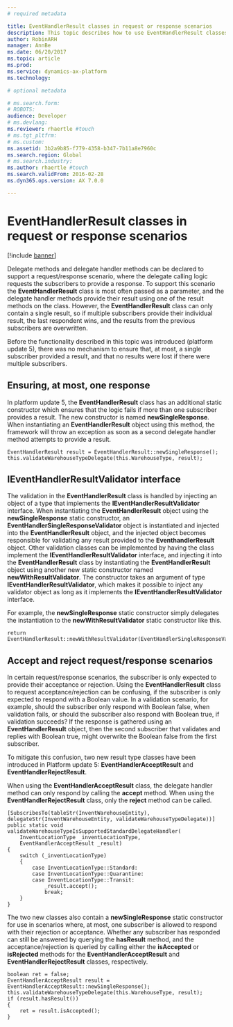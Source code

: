 ```yaml
---
# required metadata

title: EventHandlerResult classes in request or response scenarios
description: This topic describes how to use EventHandlerResult classes with delegate methods.
author: RobinARH
manager: AnnBe
ms.date: 06/20/2017
ms.topic: article
ms.prod: 
ms.service: dynamics-ax-platform
ms.technology: 

# optional metadata

# ms.search.form: 
# ROBOTS: 
audience: Developer
# ms.devlang: 
ms.reviewer: rhaertle #touch
# ms.tgt_pltfrm: 
# ms.custom: 
ms.assetid: 3b2a9b85-f779-4358-b347-7b11a8e7960c
ms.search.region: Global
# ms.search.industry: 
ms.author: rhaertle #touch
ms.search.validFrom: 2016-02-28
ms.dyn365.ops.version: AX 7.0.0

---
```


# EventHandlerResult classes in request or response scenarios

[!include [banner](../includes/banner.md)]

Delegate methods and delegate handler methods can be declared to support a request/response scenario, where the delegate calling logic requests the subscribers to provide a response. To support this scenario the **EventHandlerResult** class is most often passed as a parameter, and the delegate handler methods provide their result using one of the result methods on the class. However, the **EventHandlerResult** class can only contain a single result, so if multiple subscribers provide their individual result, the last respondent wins, and the results from the previous subscribers are overwritten.

Before the functionality described in this topic was introduced (platform update 5), there was no mechanism to ensure that, at most, a single subscriber provided a result, and that no results were lost if there were multiple subscribers.

## Ensuring, at most, one response

In platform update 5, the **EventHandlerResult** class has an additional static constructor which ensures that the logic fails if more than one subscriber provides a result. The new constructor is named **newSingleResponse**. When instantiating an **EventHandlerResult** object using this method, the framework will throw an exception as soon as a second delegate handler method attempts to provide a result.

```xpp
EventHandlerResult result = EventHandlerResult::newSingleResponse();
this.validateWarehouseTypeDelegate(this.WarehouseType, result);
```

## IEventHandlerResultValidator interface

The validation in the **EventHandlerResult** class is handled by injecting an object of a type that implements the **IEventHandlerResultValidator** interface. When instantiating the **EventHandlerResult** object using the **newSingleResponse** static constructor, an **EventHandlerSingleResponseValidator** object is instantiated and injected into the **EventHandlerResult** object, and the injected object becomes responsible for validating any result provided to the **EventhandlerResult** object. Other validation classes can be implemented by having the class implement the **IEventHandlerResultValidator** interface, and injecting it into the **EventHandlerResult** class by instantiating the **EventHandlerResult** object using another new static constructor named **newWithResultValidator**. The constructor takes an argument of type **IEventHandlerResultValidator**, which makes it possible to inject any validator object as long as it implements the **IEventHandlerResultValidator** interface.

For example, the **newSingleResponse** static constructor simply delegates the instantiation to the **newWithResultValidator** static constructor like this.

```xpp
return EventHandlerResult::newWithResultValidator(EventHandlerSingleResponseValidator::construct());
```

## Accept and reject request/response scenarios

In certain request/response scenarios, the subscriber is only expected to provide their acceptance or rejection. Using the **EventHandlerResult** class to request acceptance/rejection can be confusing, if the subscriber is only expected to respond with a Boolean value. In a validation scenario, for example, should the subscriber only respond with Boolean false, when validation fails, or should the subscriber also respond with Boolean true, if validation succeeds? If the response is gathered using an **EventHandlerResult** object, then the second subscriber that validates and replies with Boolean true, might overwrite the Boolean false from the first subscriber.

To mitigate this confusion, two new result type classes have been introduced in Platform update 5: **EventHandlerAcceptResult** and **EventHandlerRejectResult**.

When using the **EventHandlerAcceptResult** class, the delegate handler method can only respond by calling the **accept** method. When using the **EventHandlerRejectResult** class, only the **reject** method can be called.

```xpp
[SubscribesTo(tableStr(InventWarehouseEntity), delegateStr(InventWarehouseEntity, validateWarehouseTypeDelegate))]
public static void validateWarehouseTypeIsSupportedStandardDelegateHandler(
    InventLocationType _inventLocationType, 
    EventHandlerAcceptResult _result)
{
    switch (_inventLocationType)
    {
        case InventLocationType::Standard: 
        case InventLocationType::Quarantine: 
        case InventLocationType::Transit: 
            _result.accept(); 
            break; 
    }     
}
```

The two new classes also contain a **newSingleResponse** static constructor for use in scenarios where, at most, one subscriber is allowed to respond with their rejection or acceptance. Whether any subscriber has responded can still be answered by querying the **hasResult** method, and the acceptance/rejection is queried by calling either the **isAccepted** or **isRejected** methods for the **EventHandlerAcceptResult** and **EventHandlerRejectResult** classes, respectively.

```xpp
boolean ret = false;
EventHandlerAcceptResult result = EventHandlerAcceptResult::newSingleResponse(); 
this.validateWarehouseTypeDelegate(this.WarehouseType, result);
if (result.hasResult())
{
    ret = result.isAccepted();
}
```
